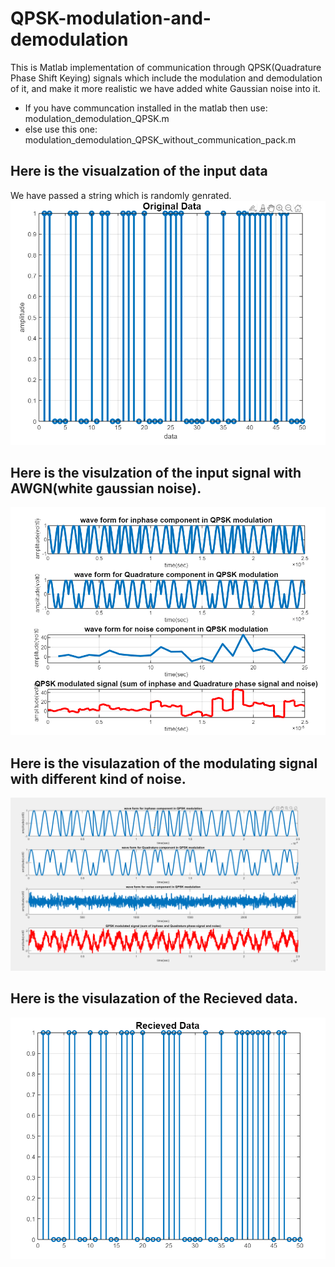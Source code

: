 # QPSK-modulation-and-demodulation
This is Matlab implementation of communication through QPSK(Quadrature  Phase Shift Keying) signals which include the modulation and demodulation of it, and make it more realistic we have added white Gaussian noise into it.

- If you have communcation installed in the matlab then use: modulation_demodulation_QPSK.m 
- else use this one: modulation_demodulation_QPSK_without_communication_pack.m
## Here is the visualzation of the input data
We have passed a string which is randomly genrated.
![](final_result_of_input_data.png)

## Here is the visulzation of the input signal with AWGN(white gaussian noise).
![](final_result_of_modulating_signal.png)


## Here is the visulazation of the modulating signal with different kind of noise.
![](wave_form_of_modulating_signal_with_theoritical_gaussian_noise.png)

## Here is the visulazation of the Recieved data.
![](final_result_of_output_data.png)

